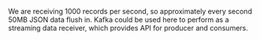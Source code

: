 We are receiving 1000 records per second, so approximately every second 50MB JSON data flush in. Kafka could be used here to perform as a streaming data receiver, which provides API for producer and consumers.
